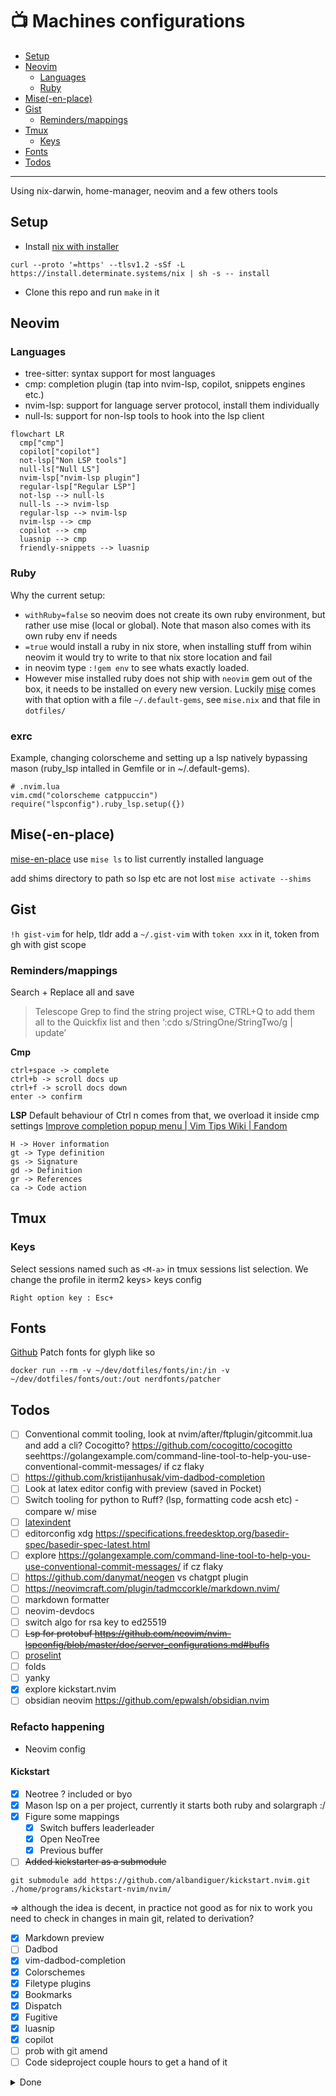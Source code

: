 # 📺 Machines configurations

<!--toc:start-->
- [Setup](#setup)
- [Neovim](#neovim)
  - [Languages](#languages)
  - [Ruby](#ruby)
- [Mise(-en-place)](#mise-en-place)
- [Gist](#gist)
  - [Reminders/mappings](#remindersmappings)
- [Tmux](#tmux)
  - [Keys](#keys)
- [Fonts](#fonts)
- [Todos](#todos)
<!--toc:end-->

---

Using nix-darwin, home-manager, neovim and a few others tools

## Setup 
- Install [nix with installer](https://github.com/DeterminateSystems/nix-installer) 
```shell
curl --proto '=https' --tlsv1.2 -sSf -L https://install.determinate.systems/nix | sh -s -- install
```
- Clone this repo and run `make` in it

## Neovim

### Languages 
- tree-sitter: syntax support for most languages
- cmp: completion plugin (tap into nvim-lsp, copilot, snippets engines etc.)
- nvim-lsp: support for language server protocol, install them individually
- null-ls: support for non-lsp tools to hook into the lsp client 
```mermaid
flowchart LR
  cmp["cmp"]
  copilot["copilot"]
  not-lsp["Non LSP tools"]
  null-ls["Null LS"]
  nvim-lsp["nvim-lsp plugin"]
  regular-lsp["Regular LSP"]
  not-lsp --> null-ls
  null-ls --> nvim-lsp
  regular-lsp --> nvim-lsp
  nvim-lsp --> cmp
  copilot --> cmp
  luasnip --> cmp
  friendly-snippets --> luasnip
```

### Ruby

Why the current setup:

- `withRuby=false` so neovim does not create its own ruby environment, but rather use mise (local or global). Note that mason also comes with its own ruby env if needs
- `=true` would install a ruby in nix store, when installing stuff from wihin neovim it would try to write to that nix store location and fail
- in neovim type `:!gem env` to see whats exactly loaded. 
- However mise installed ruby does not ship with `neovim` gem out of the box, it needs to be installed on every new version. Luckily [mise]() comes with that option with a file `~/.default-gems`, see `mise.nix` and that file in `dotfiles/`


### exrc

Example, changing colorscheme and setting up a lsp natively bypassing mason
(ruby_lsp intalled in Gemfile or in ~/.default-gems).
```
# .nvim.lua
vim.cmd("colorscheme catppuccin")
require("lspconfig").ruby_lsp.setup({})
```

## Mise(-en-place)

[mise-en-place](https://mise.jdx.dev/dev-tools/shims.html)
use `mise ls` to list currently installed language

add shims directory to path so lsp etc are not lost
`mise activate --shims`


## Gist

`!h gist-vim` for help, tldr add a `~/.gist-vim` with `token xxx` in it, token
from gh with gist scope

### Reminders/mappings
Search + Replace all and save
> Telescope Grep to find the string project wise, CTRL+Q to add them all to the Quickfix list and then ‘:cdo s/StringOne/StringTwo/g | update’

__Cmp__
```
ctrl+space -> complete
ctrl+b -> scroll docs up
ctrl+f -> scroll docs down
enter -> confirm
```

__LSP__
Default behaviour of Ctrl n comes from that, we overload it inside cmp settings
[Improve completion popup menu | Vim Tips Wiki | Fandom](https://vim.fandom.com/wiki/Improve_completion_popup_menu)
```
H -> Hover information
gt -> Type definition
gs -> Signature
gd -> Definition
gr -> References
ca -> Code action
```


## Tmux

### Keys

Select sessions named such as `<M-a>` in tmux sessions list selection.
We change the profile in iterm2 keys> keys config

```
Right option key : Esc+
```

## Fonts

[Github](https://github.com/ryanoasis/nerd-fonts#option-9-patch-your-own-font)
Patch fonts for glyph like so
```
docker run --rm -v ~/dev/dotfiles/fonts/in:/in -v  ~/dev/dotfiles/fonts/out:/out nerdfonts/patcher
```

## Todos

- [ ] Conventional commit tooling, look at nvim/after/ftplugin/gitcommit.lua and add a cli? Cocogitto? https://github.com/cocogitto/cocogitto seehttps://golangexample.com/command-line-tool-to-help-you-use-conventional-commit-messages/ if cz flaky
- [ ] https://github.com/kristijanhusak/vim-dadbod-completion
- [ ] Look at latex editor config with preview (saved in Pocket)
- [ ] Switch tooling for python to Ruff? (lsp, formatting code acsh etc) - compare w/ mise
- [ ] [latexindent](https://tex.stackexchange.com/questions/390433/how-can-i-install-latexindent-on-macos)
- [ ] editorconfig xdg https://specifications.freedesktop.org/basedir-spec/basedir-spec-latest.html
- [ ] explore https://golangexample.com/command-line-tool-to-help-you-use-conventional-commit-messages/ if cz flaky
- [ ] https://github.com/danymat/neogen vs chatgpt plugin
- [ ] https://neovimcraft.com/plugin/tadmccorkle/markdown.nvim/
- [ ] markdown formatter
- [ ] neovim-devdocs
- [ ] switch algo for rsa key to ed25519
- [ ] ~~Lsp for protobuf https://github.com/neovim/nvim-lspconfig/blob/master/doc/server_configurations.md#bufls~~
- [ ] [proselint]()
- [ ] folds
- [ ] yanky
- [x] explore kickstart.nvim 
- [ ] obsidian neovim https://github.com/epwalsh/obsidian.nvim

### Refacto happening

- Neovim config

#### Kickstart
- [x] Neotree ? included or byo
- [x] Mason lsp on a per project, currently it starts both ruby and solargraph :/
- [x] Figure some mappings 
  - [x] Switch buffers leaderleader
  - [x] Open NeoTree
  - [x] Previous buffer
- [ ] ~~Added kickstarter as a submodule~~
```shell
git submodule add https://github.com/albandiguer/kickstart.nvim.git ./home/programs/kickstart-nvim/nvim/
```
=> although the idea is decent, in practice not good as for nix to work you need to check in changes in main git, related to derivation?
- [x] Markdown preview
- [ ] Dadbod
- [x] vim-dadbod-completion
- [x] Colorschemes
- [x] Filetype plugins
- [x] Bookmarks
- [x] Dispatch
- [x] Fugitive
- [x] luasnip
- [x] copilot
- [ ] prob with git amend 
- [ ] Code sideproject couple hours to get a hand of it

<details><summary>Done</summary>

- [x] Give a try to [lazyvim](https://github.com/LazyVim/LazyVim/)?
- [x] Cleanup gists
- [x] Configure fish and switch to it, bug with sensible-on-top switching back to /bin/zsh
- [x] Fix gist vim 
- [x] Give a try to [lazyvim](https://github.com/LazyVim/LazyVim/)?
- [x] Raycast
- [x] SFMono [Gh](https://github.com/shaunsingh/SFMono-Nerd-Font-Ligaturized)
- [x] Tweak lsp mappings (refactoring & code actions?)
- [x] branch -> mutli platform flake
- [x] configure friendly snippets (rails...)
- [x] evaluate vsnips vs luasnip
- [x] get nvim from nighty builds overlay (0.10+)
- [x] install nix-darwin & start services like skhd/yabai
- [x] test mermerd https://github.com/KarnerTh/mermerd -> good, add it on pproject basis
- [x] tester ~devenv~ mise for python/ruby
- [x] ~~Use `niv` to check-in dependencies (home-manager & nixpkgs) versions [GitHub - ryantm/home-manager-template: A quick-start template for using home-manager in a more reproducible way.](https://github.com/ryantm/home-manager-template) [How I Nix](https://eevie.ro/posts/2022-01-24-how-i-nix.html)~~ -> flake

</details>

